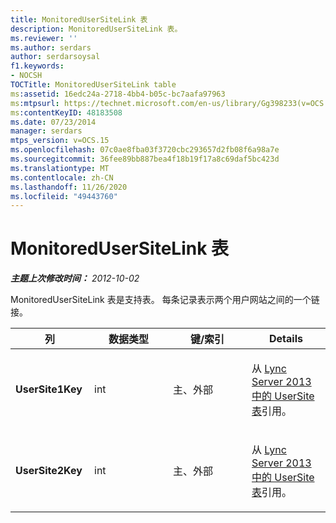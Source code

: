 ```yaml
---
title: MonitoredUserSiteLink 表
description: MonitoredUserSiteLink 表。
ms.reviewer: ''
ms.author: serdars
author: serdarsoysal
f1.keywords:
- NOCSH
TOCTitle: MonitoredUserSiteLink table
ms:assetid: 16edc24a-2718-4bb4-b05c-bc7aafa97963
ms:mtpsurl: https://technet.microsoft.com/en-us/library/Gg398233(v=OCS.15)
ms:contentKeyID: 48183508
ms.date: 07/23/2014
manager: serdars
mtps_version: v=OCS.15
ms.openlocfilehash: 07c0ae8fba03f3720cbc293657d2fb08f6a98a7e
ms.sourcegitcommit: 36fee89bb887bea4f18b19f17a8c69daf5bc423d
ms.translationtype: MT
ms.contentlocale: zh-CN
ms.lasthandoff: 11/26/2020
ms.locfileid: "49443760"
---
```

# <a name="monitoredusersitelink-table"></a>MonitoredUserSiteLink 表

<div data-xmlns="http://www.w3.org/1999/xhtml">

<div class="topic" data-xmlns="http://www.w3.org/1999/xhtml" data-msxsl="urn:schemas-microsoft-com:xslt" data-cs="https://msdn.microsoft.com/">

<div data-asp="https://msdn2.microsoft.com/asp">



</div>

<div id="mainSection">

<div id="mainBody">

<span> </span>

_**主题上次修改时间：** 2012-10-02_

MonitoredUserSiteLink 表是支持表。 每条记录表示两个用户网站之间的一个链接。


<table>
<colgroup>
<col style="width: 25%" />
<col style="width: 25%" />
<col style="width: 25%" />
<col style="width: 25%" />
</colgroup>
<thead>
<tr class="header">
<th><strong>列</strong></th>
<th><strong>数据类型</strong></th>
<th><strong>键/索引</strong></th>
<th><strong>Details</strong></th>
</tr>
</thead>
<tbody>
<tr class="odd">
<td><p><strong>UserSite1Key</strong></p></td>
<td><p>int</p></td>
<td><p>主、外部</p></td>
<td><p>从 <a href="lync-server-2013-usersite-table.md">Lync Server 2013 中的 UserSite 表</a>引用。</p></td>
</tr>
<tr class="even">
<td><p><strong>UserSite2Key</strong></p></td>
<td><p>int</p></td>
<td><p>主、外部</p></td>
<td><p>从 <a href="lync-server-2013-usersite-table.md">Lync Server 2013 中的 UserSite 表</a>引用。</p></td>
</tr>
</tbody>
</table>


</div>

<span> </span>

</div>

</div>

</div>


